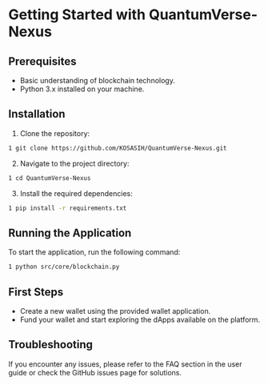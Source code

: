 # Getting Started with QuantumVerse-Nexus

## Prerequisites

- Basic understanding of blockchain technology.
- Python 3.x installed on your machine.

## Installation

1. Clone the repository:
```bash
1 git clone https://github.com/KOSASIH/QuantumVerse-Nexus.git
```

2. Navigate to the project directory:
```bash
1 cd QuantumVerse-Nexus
```

3. Install the required dependencies:
```bash
1 pip install -r requirements.txt
```

## Running the Application
To start the application, run the following command:

```bash
1 python src/core/blockchain.py
```

## First Steps
- Create a new wallet using the provided wallet application.
- Fund your wallet and start exploring the dApps available on the platform.

## Troubleshooting
If you encounter any issues, please refer to the FAQ section in the user guide or check the GitHub issues page for solutions.
